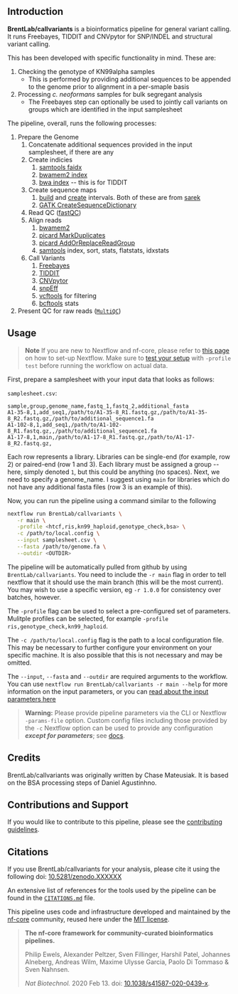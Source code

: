 ## Introduction

**BrentLab/callvariants** is a bioinformatics pipeline for general variant calling.
It runs Freebayes, TIDDIT and CNVpytor for SNP/INDEL and structural variant
calling.

This has been developed with specific functionality in mind. These are:

1. Checking the genotype of KN99alpha samples
    - This is performed by providing additional sequences to be appended to the
    genome prior to alignment in a per-smaple basis
2. Processing *c. neoformans* samples for bulk segregant analysis
    - The Freebayes step can optionally be used to jointly call variants on
    groups which are identified in the input samplesheet

The pipeline, overall, runs the following processes:

1. Prepare the Genome
    1. Concatenate additional sequences provided in the input samplesheet,
    if there are any
    1. Create indicies
        1. [samtools faidx](http://www.htslib.org/doc/samtools-faidx.html)
        1. [bwamem2 index](https://github.com/bwa-mem2/bwa-mem2)
        1. [bwa index](https://github.com/lh3/bwa) -- this is for TIDDIT
    1. Create sequence maps
        1. [build](modules/local/build_intervals/main.nf) and
        [create](modules/local/create_intervals_bed/main.nf) intervals.
        Both of these are from [sarek](https://github.com/nf-core/sarek)
        1. [GATK CreateSequenceDictionary](https://gatk.broadinstitute.org/hc/en-us/articles/360036712531-CreateSequenceDictionary-Picard-)
    1. Read QC ([fastQC](https://www.bioinformatics.babraham.ac.uk/projects/fastqc/))
    1. Align reads
        1. [bwamem2](https://github.com/bwa-mem2/bwa-mem2)
        1. [picard MarkDuplicates](https://gatk.broadinstitute.org/hc/en-us/articles/360037052812-MarkDuplicates-Picard-)
        1. [picard AddOrReplaceReadGroup](https://gatk.broadinstitute.org/hc/en-us/articles/360037226472-AddOrReplaceReadGroups)
        1. [samtools](https://samtools.github.io/) index, sort, stats, flatstats, idxstats
    1. Call Variants
        1. [Freebayes](https://github.com/freebayes/freebayes)
        1. [TIDDIT](https://github.com/SciLifeLab/TIDDIT)
        1. [CNVpytor](https://github.com/abyzovlab/CNVpytor)
        1. [snpEff](https://pcingola.github.io/SnpEff/)
        1. [vcftools](https://vcftools.github.io/) for filtering
        1. [bcftools](https://samtools.github.io/bcftools/bcftools.html) stats
1. Present QC for raw reads ([`MultiQC`](http://multiqc.info/))

## Usage

> **Note**
> If you are new to Nextflow and nf-core, please refer to [this page](https://nf-co.re/docs/usage/installation) on how
> to set-up Nextflow. Make sure to [test your setup](https://nf-co.re/docs/usage/introduction#how-to-run-a-pipeline)
> with `-profile test` before running the workflow on actual data.

First, prepare a samplesheet with your input data that looks as follows:

`samplesheet.csv`:

```csv
sample,group,genome_name,fastq_1,fastq_2,additional_fasta
A1-35-8,1,add_seq1,/path/to/A1-35-8_R1.fastq.gz,/path/to/A1-35-8_R2.fastq.gz,/path/to/additional_sequence1.fa
A1-102-8,1,add_seq1,/path/to/A1-102-8_R1.fastq.gz,,/path/to/additional_sequence1.fa
A1-17-8,1,main,/path/to/A1-17-8_R1.fastq.gz,/path/to/A1-17-8_R2.fastq.gz,
```

Each row represents a library. Libraries can be single-end (for example, row 2)
or paired-end (row 1 and 3). Each library must be assigned a group -- here,
simply denoted `1`, but this could be anything (no spaces). Next, we need to
specify a genome_name. I suggest using `main` for libraries which do not have
any additional fasta files (row 3 is an example of this).

Now, you can run the pipeline using a command similar to the following

```bash
nextflow run BrentLab/callvariants \
   -r main \
   -profile <htcf,ris,kn99_haploid,genotype_check,bsa> \
   -c /path/to/local.config \
   --input samplesheet.csv \
   --fasta /path/to/genome.fa \
   --outdir <OUTDIR>
```

The pipeline will be automatically pulled from github by using
`BrentLab/callvariants`. You need to include the `-r main` flag in order to
tell nextflow that it should use the main branch (this will be the most
current). You may wish to use a specific version, eg `-r 1.0.0` for
consistency over batches, however.

The `-profile` flag can be used to select a pre-configured set of parameters.
Mulitple profiles can be selected, for example
`-profile ris,genotype_check,kn99_haploid`.

The `-c /path/to/local.config` flag is the path to a local configuration file.
This may be necessary to further configure your environment on your specific
machine. It is also possible that this is not necessary and may be omitted.

The `--input`, `--fasta` and `--outdir` are required arguments to the workflow.
You can use `nextflow run BrentLab/callvariants -r main --help` for more
information on the input parameters, or you can
[read about the input parameters here](docs/params.md)

> **Warning:**
> Please provide pipeline parameters via the CLI or Nextflow `-params-file` option. Custom config files including those
> provided by the `-c` Nextflow option can be used to provide any configuration _**except for parameters**_;
> see [docs](https://nf-co.re/usage/configuration#custom-configuration-files).

## Credits

BrentLab/callvariants was originally written by Chase Mateusiak. It is based on
the BSA processing steps of Daniel Agustinhno.

## Contributions and Support

If you would like to contribute to this pipeline, please see the [contributing guidelines](.github/CONTRIBUTING.md).

## Citations

<!-- TODO after releasing a new version, update the doi url -->
If you use  BrentLab/callvariants for your analysis, please cite it using the following doi: [10.5281/zenodo.XXXXXX](https://doi.org/10.5281/zenodo.XXXXXX)

An extensive list of references for the tools used by the pipeline can be found in the [`CITATIONS.md`](CITATIONS.md) file.

This pipeline uses code and infrastructure developed and maintained by the [nf-core](https://nf-co.re) community, reused here under the [MIT license](https://github.com/nf-core/tools/blob/master/LICENSE).

> **The nf-core framework for community-curated bioinformatics pipelines.**
>
> Philip Ewels, Alexander Peltzer, Sven Fillinger, Harshil Patel, Johannes Alneberg, Andreas Wilm, Maxime Ulysse Garcia, Paolo Di Tommaso & Sven Nahnsen.
>
> _Nat Biotechnol._ 2020 Feb 13. doi: [10.1038/s41587-020-0439-x](https://dx.doi.org/10.1038/s41587-020-0439-x).
